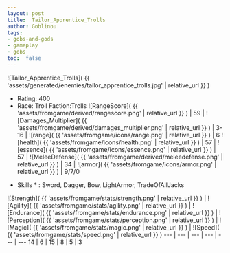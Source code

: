 ```yaml
---
layout: post
title:  Tailor_Apprentice_Trolls
author: Goblinou
tags:
- gobs-and-gods
- gameplay
- gobs
toc:  false
---
```


![Tailor_Apprentice_Trolls]( {{ 'assets/generated/enemies/tailor_apprentice_trolls.jpg' | relative_url }} )
- Rating: 400
- Race: Troll  Faction:Trolls
![RangeScore]( {{ 'assets/fromgame/derived/rangescore.png' | relative_url }} ) | 59 | ![Damages_Multiplier]( {{ 'assets/fromgame/derived/damages_multiplier.png' | relative_url }} ) | 3-16 | ![range]( {{ 'assets/fromgame/icons/range.png' | relative_url }} ) | 6
![health]( {{ 'assets/fromgame/icons/health.png' | relative_url }} ) | 57 | ![essence]( {{ 'assets/fromgame/icons/essence.png' | relative_url }} ) | 57 | ![MeleeDefense]( {{ 'assets/fromgame/derived/meleedefense.png' | relative_url }} ) | 34 | ![armor]( {{ 'assets/fromgame/icons/armor.png' | relative_url }} ) | 9/7/0
* Skills * : Sword, Dagger, Bow, LightArmor, TradeOfAllJacks

![Strength]( {{ 'assets/fromgame/stats/strength.png' | relative_url }} ) | ![Agility]( {{ 'assets/fromgame/stats/agility.png' | relative_url }} ) | ![Endurance]( {{ 'assets/fromgame/stats/endurance.png' | relative_url }} ) | ![Perception]( {{ 'assets/fromgame/stats/perception.png' | relative_url }} ) | ![Magic]( {{ 'assets/fromgame/stats/magic.png' | relative_url }} ) | ![Speed]( {{ 'assets/fromgame/stats/speed.png' | relative_url }} )
--- | --- | --- | --- | --- | ---
14 | 6 | 15 | 8 | 5 | 3
